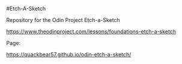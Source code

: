 #Etch-A-Sketch

Repository for the Odin Project Etch-a-Sketch

https://www.theodinproject.com/lessons/foundations-etch-a-sketch

Page:

https://quackbear57.github.io/odin-etch-a-sketch/